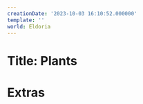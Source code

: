 ```yaml
---
creationDate: '2023-10-03 16:10:52.000000'
template: ''
world: Eldoria
---
```

# Title: Plants



# Extras

